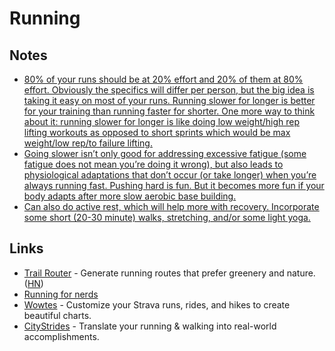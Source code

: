 # Running

## Notes

- [80% of your runs should be at 20% effort and 20% of them at 80% effort. Obviously the specifics will differ per person, but the big idea is taking it easy on most of your runs. Running slower for longer is better for your training than running faster for shorter. One more way to think about it: running slower for longer is like doing low weight/high rep lifting workouts as opposed to short sprints which would be max weight/low rep/to failure lifting.](https://www.reddit.com/r/bodyweightfitness/comments/n8dbqj/can_i_replace_cardio_with_body_weight_exercise/)
- [Going slower isn’t only good for addressing excessive fatigue (some fatigue does not mean you’re doing it wrong), but also leads to physiological adaptations that don’t occur (or take longer) when you’re always running fast. Pushing hard is fun. But it becomes more fun if your body adapts after more slow aerobic base building.](https://www.reddit.com/r/bodyweightfitness/comments/n8dbqj/can_i_replace_cardio_with_body_weight_exercise/)
- [Can also do active rest, which will help more with recovery. Incorporate some short (20-30 minute) walks, stretching, and/or some light yoga.](https://www.reddit.com/r/bodyweightfitness/comments/n8dbqj/can_i_replace_cardio_with_body_weight_exercise/)

## Links

- [Trail Router](https://trailrouter.com/) - Generate running routes that prefer greenery and nature. ([HN](https://news.ycombinator.com/item?id=23802317))
- [Running for nerds](https://github.com/tmcw/running-for-nerds)
- [Wowtes](https://wowt.es/) - Customize your Strava runs, rides, and hikes to create beautiful charts.
- [CityStrides](https://citystrides.com/) - Translate your running & walking into real-world accomplishments.
